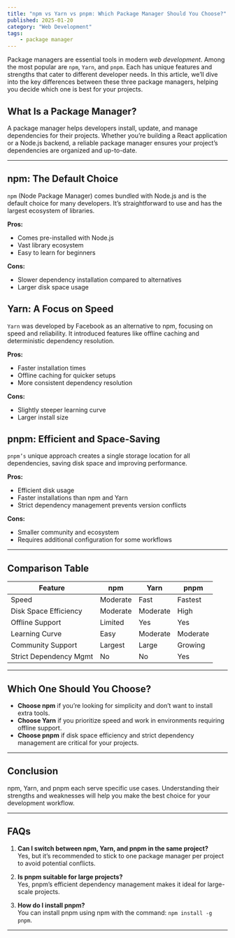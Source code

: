 ```yaml
---
title: "npm vs Yarn vs pnpm: Which Package Manager Should You Choose?"
published: 2025-01-20
category: "Web Development"
tags: 
    - package manager
---
```

Package managers are essential tools in modern *web development*. Among the most popular are `npm`, `Yarn`, and `pnpm`. Each has unique features and strengths that cater to different developer needs. In this article, we’ll dive into the key differences between these three package managers, helping you decide which one is best for your projects.

## What Is a Package Manager?
A package manager helps developers install, update, and manage dependencies for their projects. Whether you’re building a React application or a Node.js backend, a reliable package manager ensures your project’s dependencies are organized and up-to-date.

---

## npm: The Default Choice
`npm` (Node Package Manager) comes bundled with Node.js and is the default choice for many developers. It’s straightforward to use and has the largest ecosystem of libraries.

**Pros:**
- Comes pre-installed with Node.js
- Vast library ecosystem
- Easy to learn for beginners

**Cons:**
- Slower dependency installation compared to alternatives
- Larger disk space usage

## Yarn: A Focus on Speed
`Yarn` was developed by Facebook as an alternative to npm, focusing on speed and reliability. It introduced features like offline caching and deterministic dependency resolution.

**Pros:**
- Faster installation times
- Offline caching for quicker setups
- More consistent dependency resolution

**Cons:**
- Slightly steeper learning curve
- Larger install size

## pnpm: Efficient and Space-Saving
`pnpm’s` unique approach creates a single storage location for all dependencies, saving disk space and improving performance.

**Pros:**
- Efficient disk usage
- Faster installations than npm and Yarn
- Strict dependency management prevents version conflicts

**Cons:**
- Smaller community and ecosystem
- Requires additional configuration for some workflows
---
## Comparison Table

| Feature                 | npm              | Yarn             | pnpm              |
|-------------------------|------------------|------------------|-------------------|
| Speed                  | Moderate         | Fast             | Fastest           |
| Disk Space Efficiency  | Moderate         | Moderate         | High              |
| Offline Support        | Limited          | Yes              | Yes               |
| Learning Curve         | Easy             | Moderate         | Moderate          |
| Community Support      | Largest          | Large            | Growing           |
| Strict Dependency Mgmt | No               | No               | Yes               |

---
## Which One Should You Choose?
- **Choose npm** if you’re looking for simplicity and don’t want to install extra tools.
- **Choose Yarn** if you prioritize speed and work in environments requiring offline support.
- **Choose pnpm** if disk space efficiency and strict dependency management are critical for your projects.

---
## Conclusion
npm, Yarn, and pnpm each serve specific use cases. Understanding their strengths and weaknesses will help you make the best choice for your development workflow.

---

## FAQs

1. **Can I switch between npm, Yarn, and pnpm in the same project?** <br>
Yes, but it’s recommended to stick to one package manager per project to avoid potential conflicts.

2. **Is pnpm suitable for large projects?** <br>
Yes, pnpm’s efficient dependency management makes it ideal for large-scale projects.

3. **How do I install pnpm?** <br>
You can install pnpm using npm with the command: `npm install -g pnpm`.

---

